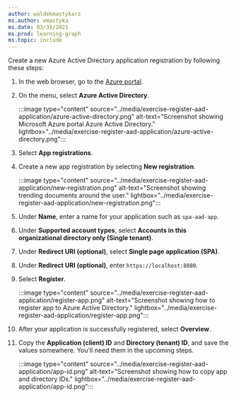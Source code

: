 ```yaml
---
author: waldekmastykarz
ms.author: wmastyka
ms.date: 03/31/2021
ms.prod: learning-graph
ms.topic: include
---
```


Create a new Azure Active Directory application registration by following these steps:

1. In the web browser, go to the [Azure portal](https://portal.azure.com).
1. On the menu, select **Azure Active Directory**.

   :::image type="content" source="../media/exercise-register-aad-application/azure-active-directory.png" alt-text="Screenshot showing Microsoft Azure portal Azure Active Directory." lightbox="../media/exercise-register-aad-application/azure-active-directory.png":::
1. Select **App registrations**.
1. Create a new app registration by selecting **New registration**.

   :::image type="content" source="../media/exercise-register-aad-application/new-registration.png" alt-text="Screenshot showing trending documents around the user." lightbox="../media/exercise-register-aad-application/new-registration.png":::

1. Under **Name**, enter a name for your application such as `spa-aad-app`.
1. Under **Supported account types**, select **Accounts in this organizational directory only (Single tenant)**.
1. Under **Redirect URI (optional)**, select **Single page application (SPA)**.
1. Under **Redirect URI (optional)**, enter `https://localhost:8080`.
1. Select **Register**.

   :::image type="content" source="../media/exercise-register-aad-application/register-app.png" alt-text="Screenshot showing how to register app to Azure Active Directory." lightbox="../media/exercise-register-aad-application/register-app.png":::

1. After your application is successfully registered, select **Overview**.
1. Copy the **Application (client) ID** and **Directory (tenant) ID**, and save the values somewhere. You'll need them in the upcoming steps.

   :::image type="content" source="../media/exercise-register-aad-application/app-id.png" alt-text="Screenshot showing how to copy app and directory IDs." lightbox="../media/exercise-register-aad-application/app-id.png":::
